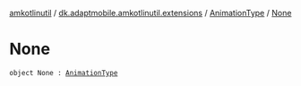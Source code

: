 [amkotlinutil](../../index.md) / [dk.adaptmobile.amkotlinutil.extensions](../index.md) / [AnimationType](index.md) / [None](-none.md)

# None

`object None : `[`AnimationType`](index.md)